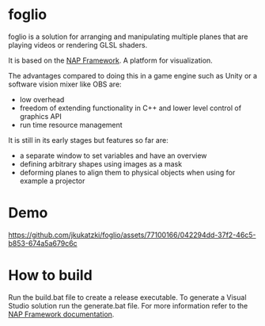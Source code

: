 # foglio
foglio is a solution for arranging and manipulating multiple planes that are playing videos or rendering GLSL shaders.

It is based on the [NAP Framework](https://github.com/napframework/nap). A platform for visualization.

The advantages compared to doing this in a game engine such as Unity or a software vision mixer like OBS are:
  - low overhead
  - freedom of extending functionality in C++ and lower level control of graphics API
  - run time resource management

It is still in its early stages but features so far are:
  - a separate window to set variables and have an overview
  - defining arbitrary shapes using images as a mask
  - deforming planes to align them to physical objects when using for example a projector

# Demo
https://github.com/jkukatzki/foglio/assets/77100166/042294dd-37f2-46c5-b853-674a5a679c6c

# How to build
Run the build.bat file to create a release executable.
To generate a Visual Studio solution run the generate.bat file.
For more information refer to the [NAP Framework documentation](https://docs.nap.tech/).

